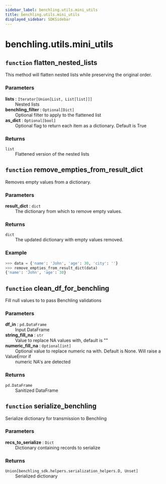 ```yaml
---
sidebar_label: benchling.utils.mini_utils
title: benchling.utils.mini_utils
displayed_sidebar: SDKSidebar
--- 
```



# benchling.utils.mini_utils


## `function` flatten_nested_lists
  
This method will flatten nested lists while preserving the original order.  
  
### Parameters  
  
**lists** : `Iterator[Union[List, List[list]]]`  
&nbsp; &nbsp; &nbsp; &nbsp; Nested lists  
**benchling_filter** : `Optional[Dict]`  
&nbsp; &nbsp; &nbsp; &nbsp; Optional filter to apply to the flattened list  
**as_dict** : `Optional[bool]`  
&nbsp; &nbsp; &nbsp; &nbsp; Optional flag to return each item as a dictionary. Default is True  
  
### Returns  
  
`list`  
&nbsp; &nbsp; &nbsp; &nbsp; Flattened version of the nested lists  


## `function` remove_empties_from_result_dict
  
Removes empty values from a dictionary.  
  
### Parameters  
  
**result_dict** : `dict`  
&nbsp; &nbsp; &nbsp; &nbsp; The dictionary from which to remove empty values.  
  
### Returns  
  
`dict`  
&nbsp; &nbsp; &nbsp; &nbsp; The updated dictionary with empty values removed.  
  
### Example  
  
```python  
>>> data = {'name': 'John', 'age': 30, 'city': ''}  
>>> remove_empties_from_result_dict(data)  
{'name': 'John', 'age': 30}  
```

## `function` clean_df_for_benchling
  
Fill null values to to pass Benchling validations  
  
### Parameters  
  
**df_in** : `pd.DataFrame`  
&nbsp; &nbsp; &nbsp; &nbsp; Input DataFrame  
**string_fill_na** : `str`  
&nbsp; &nbsp; &nbsp; &nbsp; Value to replace NA values with, default is ""  
**numeric_fill_na** : `Optional[int]`  
&nbsp; &nbsp; &nbsp; &nbsp; Optional value to replace numeric na with. Default is None. Will raise a ValueError if  
&nbsp; &nbsp; &nbsp; &nbsp; numeric NA's are detected  
  
### Returns  
  
`pd.DataFrame`  
&nbsp; &nbsp; &nbsp; &nbsp; Sanitized DataFrame  


## `function` serialize_benchling
  
Serialize dictionary for transmission to Benchling  
  
### Parameters  
  
**recs_to_serialize** : `Dict`  
&nbsp; &nbsp; &nbsp; &nbsp; Dictionary containing records to serialize  
  
### Returns  
  
`Union[benchling_sdk.helpers.serialization_helpers.D, Unset]`  
&nbsp; &nbsp; &nbsp; &nbsp; Serialized dictionary  
